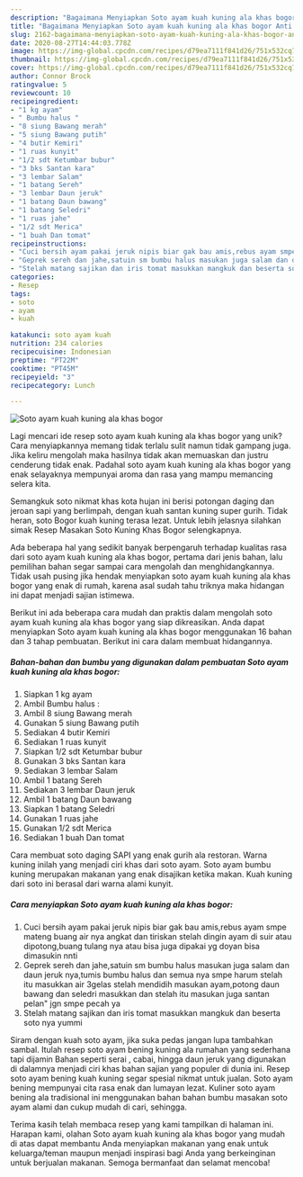 ```yaml
---
description: "Bagaimana Menyiapkan Soto ayam kuah kuning ala khas bogor Anti Gagal"
title: "Bagaimana Menyiapkan Soto ayam kuah kuning ala khas bogor Anti Gagal"
slug: 2162-bagaimana-menyiapkan-soto-ayam-kuah-kuning-ala-khas-bogor-anti-gagal
date: 2020-08-27T14:44:03.778Z
image: https://img-global.cpcdn.com/recipes/d79ea7111f841d26/751x532cq70/soto-ayam-kuah-kuning-ala-khas-bogor-foto-resep-utama.jpg
thumbnail: https://img-global.cpcdn.com/recipes/d79ea7111f841d26/751x532cq70/soto-ayam-kuah-kuning-ala-khas-bogor-foto-resep-utama.jpg
cover: https://img-global.cpcdn.com/recipes/d79ea7111f841d26/751x532cq70/soto-ayam-kuah-kuning-ala-khas-bogor-foto-resep-utama.jpg
author: Connor Brock
ratingvalue: 5
reviewcount: 10
recipeingredient:
- "1 kg ayam"
- " Bumbu halus "
- "8 siung Bawang merah"
- "5 siung Bawang putih"
- "4 butir Kemiri"
- "1 ruas kunyit"
- "1/2 sdt Ketumbar bubur"
- "3 bks Santan kara"
- "3 lembar Salam"
- "1 batang Sereh"
- "3 lembar Daun jeruk"
- "1 batang Daun bawang"
- "1 batang Seledri"
- "1 ruas jahe"
- "1/2 sdt Merica"
- "1 buah Dan tomat"
recipeinstructions:
- "Cuci bersih ayam pakai jeruk nipis biar gak bau amis,rebus ayam smpe mateng buang air nya angkat dan tiriskan stelah dingin ayam di suir atau dipotong,buang tulang nya atau bisa juga dipakai yg doyan bisa dimasukin nnti"
- "Geprek sereh dan jahe,satuin sm bumbu halus masukan juga salam dan daun jeruk nya,tumis bumbu halus dan semua nya smpe harum stelah itu masukkan air 3gelas stelah mendidih masukan ayam,potong daun bawang dan seledri masukkan dan stelah itu masukan juga santan pelan&#34; jgn smpe pecah ya"
- "Stelah matang sajikan dan iris tomat masukkan mangkuk dan beserta soto nya yummi"
categories:
- Resep
tags:
- soto
- ayam
- kuah

katakunci: soto ayam kuah 
nutrition: 234 calories
recipecuisine: Indonesian
preptime: "PT22M"
cooktime: "PT45M"
recipeyield: "3"
recipecategory: Lunch

---
```



![Soto ayam kuah kuning ala khas bogor](https://img-global.cpcdn.com/recipes/d79ea7111f841d26/751x532cq70/soto-ayam-kuah-kuning-ala-khas-bogor-foto-resep-utama.jpg)

Lagi mencari ide resep soto ayam kuah kuning ala khas bogor yang unik? Cara menyiapkannya memang tidak terlalu sulit namun tidak gampang juga. Jika keliru mengolah maka hasilnya tidak akan memuaskan dan justru cenderung tidak enak. Padahal soto ayam kuah kuning ala khas bogor yang enak selayaknya mempunyai aroma dan rasa yang mampu memancing selera kita.

Semangkuk soto nikmat khas kota hujan ini berisi potongan daging dan jeroan sapi yang berlimpah, dengan kuah santan kuning super gurih. Tidak heran, soto Bogor kuah kuning terasa lezat. Untuk lebih jelasnya silahkan simak Resep Masakan Soto Kuning Khas Bogor selengkapnya.

Ada beberapa hal yang sedikit banyak berpengaruh terhadap kualitas rasa dari soto ayam kuah kuning ala khas bogor, pertama dari jenis bahan, lalu pemilihan bahan segar sampai cara mengolah dan menghidangkannya. Tidak usah pusing jika hendak menyiapkan soto ayam kuah kuning ala khas bogor yang enak di rumah, karena asal sudah tahu triknya maka hidangan ini dapat menjadi sajian istimewa.


Berikut ini ada beberapa cara mudah dan praktis dalam mengolah soto ayam kuah kuning ala khas bogor yang siap dikreasikan. Anda dapat menyiapkan Soto ayam kuah kuning ala khas bogor menggunakan 16 bahan dan 3 tahap pembuatan. Berikut ini cara dalam membuat hidangannya.

<!--inarticleads1-->

##### Bahan-bahan dan bumbu yang digunakan dalam pembuatan Soto ayam kuah kuning ala khas bogor:

1. Siapkan 1 kg ayam
1. Ambil  Bumbu halus :
1. Ambil 8 siung Bawang merah
1. Gunakan 5 siung Bawang putih
1. Sediakan 4 butir Kemiri
1. Sediakan 1 ruas kunyit
1. Siapkan 1/2 sdt Ketumbar bubur
1. Gunakan 3 bks Santan kara
1. Sediakan 3 lembar Salam
1. Ambil 1 batang Sereh
1. Sediakan 3 lembar Daun jeruk
1. Ambil 1 batang Daun bawang
1. Siapkan 1 batang Seledri
1. Gunakan 1 ruas jahe
1. Gunakan 1/2 sdt Merica
1. Sediakan 1 buah Dan tomat


Cara membuat soto daging SAPI yang enak gurih ala restoran. Warna kuning inilah yang menjadi ciri khas dari soto ayam. Soto ayam bumbu kuning merupakan makanan yang enak disajikan ketika makan. Kuah kuning dari soto ini berasal dari warna alami kunyit. 

<!--inarticleads2-->

##### Cara menyiapkan Soto ayam kuah kuning ala khas bogor:

1. Cuci bersih ayam pakai jeruk nipis biar gak bau amis,rebus ayam smpe mateng buang air nya angkat dan tiriskan stelah dingin ayam di suir atau dipotong,buang tulang nya atau bisa juga dipakai yg doyan bisa dimasukin nnti
1. Geprek sereh dan jahe,satuin sm bumbu halus masukan juga salam dan daun jeruk nya,tumis bumbu halus dan semua nya smpe harum stelah itu masukkan air 3gelas stelah mendidih masukan ayam,potong daun bawang dan seledri masukkan dan stelah itu masukan juga santan pelan&#34; jgn smpe pecah ya
1. Stelah matang sajikan dan iris tomat masukkan mangkuk dan beserta soto nya yummi


Siram dengan kuah soto ayam, jika suka pedas jangan lupa tambahkan sambal. Itulah resep soto ayam bening kuning ala rumahan yang sederhana tapi dijamin Bahan seperti serai , cabai, hingga daun jeruk yang digunakan di dalamnya menjadi ciri khas bahan sajian yang populer di dunia ini. Resep soto ayam bening kuah kuning segar spesial nikmat untuk jualan. Soto ayam bening mempunyai cita rasa enak dan lumayan lezat. Kuliner soto ayam bening ala tradisional ini menggunakan bahan bahan bumbu masakan soto ayam alami dan cukup mudah di cari, sehingga. 

Terima kasih telah membaca resep yang kami tampilkan di halaman ini. Harapan kami, olahan Soto ayam kuah kuning ala khas bogor yang mudah di atas dapat membantu Anda menyiapkan makanan yang enak untuk keluarga/teman maupun menjadi inspirasi bagi Anda yang berkeinginan untuk berjualan makanan. Semoga bermanfaat dan selamat mencoba!
